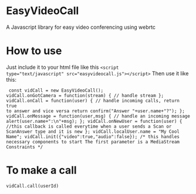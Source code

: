 # EasyVideoCall
A Javascript library for easy video conferencing using webrtc

# How to use
Just include it to your html file like this
<code>&lt;script type="text/javascript" src="easyvideocall.js"&gt;&lt;/script&gt;</code>
Then use it like this:
<code><pre>
const vidCall = new EasyVideoCall();
vidCall.onGotCamera = function(stream) {
  // handle stream
};
vidCall.onCall = function(user) {
  // handle incoming calls, return true to answer and vice versa 
  return confirm("Answer "+user.name+"?");
};
vidCall.onMessage = function(user,msg) {
  // handle an incoming message
  alert(user.name+":\n"+msg);
};
vidCall.onNewUser = function(user) {
  //this callback is called everytime when a user sends a Scan or ScanAnswer type and it is new
};
vidCall.localUser.name = "My Cool Name";
vidCall.init({"video":true,"audio":false});
/* this handles necessary components to start
The first parameter is a MediaStream Constraints
*/
</pre></code>

# To make a call
<code>vidCall.call(userId)</code>
